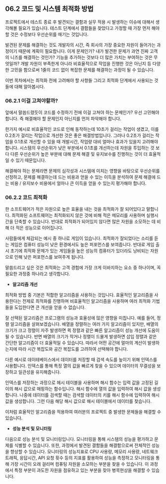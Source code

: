 ## 06.2 코드 및 시스템 최적화 방법

프로젝트에서 테스트 종료 후 발견되는 결함과 실무 적용 시 발생하는 이슈에 대해서 생각해볼 필요가 있습니다. 테스트 단계에서 결함들을 찾았다고 가정할 때 가장 먼저 해야 할 것은 수정보다 우선순위를 매기는 것입니다.

발견된 문제를 해결하는 것도 개발자의 시간, 즉 회사의 가장 중요한 자원이 들어가는 과정이기 때문에 계획이 필요합니다. 이게 문제인가? 내가 발견한 문제가 과연 진짜 고객의 니즈를 해결하는 것인가? 기능을 추가하는 것보다 더 많은 가치는 부여하는 것은 무엇일까? 개발 자원이 부족한게 아니라 비효율적으로 작업을 진행한 것은 아닌지 등 다양한 고민을 함으로써 1줄의 코드 없이 복잡한 문제를 해결하는 과정이 될 수 있습니다.  

이번 목차에서는 최적화 전에 고려해야 할 사항들 그리고 최적화 단계에서 사용되는 것들에 대해 알아봅시다.

### 06.2.1 이걸 고쳐야할까?

앞에서 말씀드렸듯이 코드를 수정하기 전에 이걸 고쳐야 하는 문제인가? 우선 고민해야 합니다. 즉 해결해야 할 문제인지 아닌지를 먼저 파악해야 합니다.  

한가지 예시로 비효율적인 코드로 인해 동작하는데 10초가 걸리는 작업이 생겼고, 이를 0.2초가 걸리는 작업으로 개선한 것은 좋은 해결방법입니다. 그러나 0.2초가 걸리는 작업을 0.1초로 개선할 수 있을 때 개발시간, 작업량 대비 얼마나 효과가 있을지 고려해야 합니다. 시스템의 우선순위가 낮은 부분에서 0.1초를 개선하는데 자원을 투입하는 것 보다 다른 우선순위가 높은 부분에 대해 문제 해결 및 유지보수를 진행하는 것이 더 효율적일 수 있기 때문입니다.  

해결해야 하는 문제라면 문제의 심각성과 시스템에 미치는 영향을 바탕으로 우선순위를 선정하고, 문제를 해결하는데 드는 비용과 얻을 수 있는 이득을 분석하여 문제 해결에 드는 비용 / 유지보수 비용에서 얼마나 큰 이득을 얻을 수 있는지 평가해야 합니다.

### 06.2.2 코드 최적화

한 소프트웨어가 적은 자원으로 높은 효율을 내는 것을 최적화가 잘 되어있다고 말합니다. 최적화된 소프트웨어는 최적화되지 않은 것에 비해 적은 메모리를 사용하며 실행시간을 단축할 수 있습니다. 반대로 최적화가 되어있지 않다면 많은 자원을 소모하는 데 비해 더 적은 성능으로 이어집니다.  

사람들에게 체감되는 예시 중 하나로 게임이 있습니다. 최적화가 잘되었다는 소리를 듣는 게임은 컴퓨터 성능이 낮은 환경에서도 높은 퍼포먼스를 보여줍니다. 반대로 게임 출시 초기에 최적화 문제가 있는 게임들을 높은 성능의 컴퓨터가 있더라도 낭비되는 자원으로 인해 낮은 퍼포먼스를 보여주게 됩니다.  

말씀드리고 싶은 것은 최적화는 고객 경험에 가장 크게 이바지하는 요소 중 하나이며, 꼭 필요한 과정중 하나라고 생각합니다.

- **알고리즘 개선**

최적화 방법 중 기본은 적합한 알고리즘을 사용하는 것입니다. 효율적인 알고리즘을 사용한다는 전제로 최적화를 진행하며 비효율적인 알고리즘을 사용하며 여러 최적화 기법들을 도입한다면 큰 개선을 얻을 수 없습니다.  

잘 선택된 알고리즘은 프로그램의 성능과 효율성에 많은 영향을 미칩니다. 예를 들어, 정렬 알고리즘을 살펴보겠습니다. 배열을 정렬하는 여러 가지 알고리즘이 있지만, 배열의 크기가 크고 정렬이 자주 발생하면 퀵 정렬과 같은 빠른 알고리즘이 성능 개선에 도움이 될 수 있습니다. 반면 배열의 크기가 작거나 정렬이 드물게 발생하면 삽입 정렬과 같은 간단한 알고리즘이 더 효율적일 수 있습니다. 따라서 어떤 공간에 얼마의 계산이 발생하는지에 따라 시간 복잡도와 공간 복잡도를 고려하여 선택해야 합니다.  

다른 예시로 데이테베이스에서 데이터를 저장할 때 검색 속도를 높이기 위해 인덱스를 사용합니다. 인덱스를 통해 특정 열의 값을 빠르게 찾을 수 있으며 데이터의 무결성을 보장하고 일관성을 유지해줍니다.  

인덱스를 저장하는 과정으로 헤시 테이블을 사용하며 해시 함수는 입력 값을 고정된 길이의 해시 값으로 매핑하는 함수입니다. 해시 함수에 열의 값을 입력하여 해시 값을 생성합니다. 나중에 데이터를 검색할 때는 검색할 데이터의 키를 해시 함수에 입력하여 해시 값을 생성합니다. 그런 다음 해당 해시 값으로 해시 테이블에서 데이터를 찾습니다.  

이처럼 효율적인 알고리즘을 적용하여 여러분의 프로젝트 중 발생한 문제들을 해결할 수 있습니다.

- **성능 분석 및 모니터링**

다음으로 성능 분석 및 모니터링입니다. 모니터링을 통해 시스템의 성능을 평가하고 문제를 식별할 수 있습니다. 또한, 과정에서 발견된 결함들을 해결함으로써 전체적인 성능을 향상할 수 있습니다. 모니터링의 성능지표로 CPU 사용량, 메모리 사용량, 네트웨크 트래픽, 응답시간, API 요청 횟수 등의 지표를 활용하여 성능을 측정하고 모니터링을 통해 가장 시간이 오래 걸리며 컴퓨팅 자원을 소모하는 부분을 찾을 수 있습니다.
이 과정에서 특정 부분이 과도한 자원을 점유하고 있는 부분을 찾아 병목현상을 해결할 수 있습니다.
